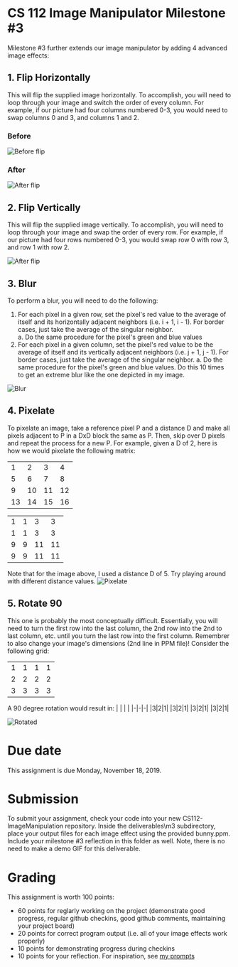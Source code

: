 # CS 112 Image Manipulator Milestone #3
Milestone #3 further extends our image manipulator by adding 4 advanced image effects:

## 1. Flip Horizontally
This will flip the supplied image horizontally.  To accomplish, you will need to loop through your image and switch the order of every column.  For example, if our picture had four columns numbered 0-3, you would need to swap columns 0 and 3, and columns 1 and 2.  

### Before
![Before flip](bunny2.png) 

### After
![After flip](bunny2_horiz_flip.png) 

## 2. Flip Vertically
This will flip the supplied image vertically.  To accomplish, you will need to loop through your image and swap the order of every row.  For example, if our picture had four rows numbered 0-3, you would swap row 0 with row 3, and row 1 with row 2.

![After flip](bunny2_vertical_flip.png) 


## 3. Blur
To perform a blur, you will need to do the following:
1.	For each pixel in a given row, set the pixel's red value to the average of itself and its horizontally adjacent neighbors (i.e. i + 1, i - 1).  For border cases, just take the average of the singular neighbor.  
a.	Do the same procedure for the pixel's green and blue values
2.	For each pixel in a given column, set the pixel's red value to be the average of itself and its vertically adjacent neighbors (i.e. j + 1, j - 1).  For border cases, just take the average of the singular neighbor.
a.	Do the same procedure for the pixel's green and blue values.
Do this 10 times to get an extreme blur like the one depicted in my image.

![Blur](bunny2_blur.png) 

## 4. Pixelate
To pixelate an image, take a reference pixel P and a distance D and make all pixels adjacent to P in a DxD block the same as P.  Then, skip over D pixels and repeat the process for a new P.  For example, given a D of 2, here is how we would pixelate the following matrix:

| | | | |
|-|-|-|-|
|1|2|3|4|
|5|6|7|8|
|9|10|11|12|
|13|14|15|16|

|  |  |  |  |
|--|--|--|--| 
|1|1|3|3|
|1|1|3|3|
|9|9|11|11|
|9|9|11|11|
Note that for the image above, I used a distance D of 5.  Try playing around with different distance values.
![Pixelate](bunny2_pixelate.png) 

## 5. Rotate 90
This one is probably the most conceptually difficult.  Essentially, you will need to turn the first row into the last column, the 2nd row into the 2nd to last column, etc. until you turn the last row into the first column.  Remembrer to also change your image's dimensions (2nd line in PPM file)! Consider the following grid:

| | | | |
|-|-|-|-|
|1|1|1|1|
|2|2|2|2|
|3|3|3|3|

A 90 degree rotation would result in:
| | | |
|-|-|-| 
|3|2|1|
|3|2|1|
|3|2|1|
|3|2|1|

![Rotated](bunny2_rotate.png) 

# Due date
This assignment is due Monday, November 18, 2019. 

# Submission
To submit your assignment, check your code into your new CS112-ImageManipulation repository.  Inside the deliverables\m3 subdirectory, place your output files for each image effect using the provided bunny.ppm.  Include your milestone #3 reflection in this folder as well.  Note, there is no need to make a demo GIF for this deliverable.

# Grading
This assignment is worth 100 points:
* 60 points for reglarly working on the project (demonstrate good progress, regular github checkins, good github comments, maintaining your project board)
* 20 points for correct program output (i.e. all of your image effects work properly)
* 10 points for demonstrating progress during checkins 
* 10 points for your reflection.  For inspiration, see [my prompts](../../docs/sample_reflection.md) 

